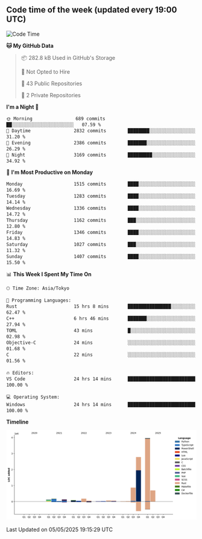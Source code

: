 ## Code time of the week (updated every 19:00 UTC)

<!--START_SECTION:waka-->
![Code Time](http://img.shields.io/badge/Code%20Time-4%2C808%20hrs%2022%20mins-blue)

**🐱 My GitHub Data** 

> 📦 282.8 kB Used in GitHub's Storage 
 > 
> 🚫 Not Opted to Hire
 > 
> 📜 43 Public Repositories 
 > 
> 🔑 2 Private Repositories 
 > 
**I'm a Night 🦉** 

```text
🌞 Morning                689 commits         ██░░░░░░░░░░░░░░░░░░░░░░░   07.59 % 
🌆 Daytime                2832 commits        ████████░░░░░░░░░░░░░░░░░   31.20 % 
🌃 Evening                2386 commits        ███████░░░░░░░░░░░░░░░░░░   26.29 % 
🌙 Night                  3169 commits        █████████░░░░░░░░░░░░░░░░   34.92 % 
```
📅 **I'm Most Productive on Monday** 

```text
Monday                   1515 commits        ████░░░░░░░░░░░░░░░░░░░░░   16.69 % 
Tuesday                  1283 commits        ████░░░░░░░░░░░░░░░░░░░░░   14.14 % 
Wednesday                1336 commits        ████░░░░░░░░░░░░░░░░░░░░░   14.72 % 
Thursday                 1162 commits        ███░░░░░░░░░░░░░░░░░░░░░░   12.80 % 
Friday                   1346 commits        ████░░░░░░░░░░░░░░░░░░░░░   14.83 % 
Saturday                 1027 commits        ███░░░░░░░░░░░░░░░░░░░░░░   11.32 % 
Sunday                   1407 commits        ████░░░░░░░░░░░░░░░░░░░░░   15.50 % 
```


📊 **This Week I Spent My Time On** 

```text
🕑︎ Time Zone: Asia/Tokyo

💬 Programming Languages: 
Rust                     15 hrs 8 mins       ████████████████░░░░░░░░░   62.47 % 
C++                      6 hrs 46 mins       ███████░░░░░░░░░░░░░░░░░░   27.94 % 
TOML                     43 mins             █░░░░░░░░░░░░░░░░░░░░░░░░   02.98 % 
Objective-C              24 mins             ░░░░░░░░░░░░░░░░░░░░░░░░░   01.68 % 
C                        22 mins             ░░░░░░░░░░░░░░░░░░░░░░░░░   01.56 % 

🔥 Editors: 
VS Code                  24 hrs 14 mins      █████████████████████████   100.00 % 

💻 Operating System: 
Windows                  24 hrs 14 mins      █████████████████████████   100.00 % 
```

**Timeline**

![Lines of Code chart](https://raw.githubusercontent.com/SARDONYX-sard/SARDONYX-sard/main/assets/bar_graph.png)


 Last Updated on 05/05/2025 19:15:29 UTC
<!--END_SECTION:waka-->